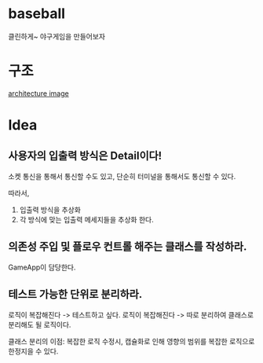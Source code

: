 # baseball
클린하게~ 야구게임을 만들어보자

# 구조
[architecture image](https://github.com/jurogrammer/baseball/blob/master/images/baseball_architecture.drawio.png)

# Idea

## 사용자의 입출력 방식은 Detail이다!
소켓 통신을 통해서 통신할 수도 있고, 
단순히 터미널을 통해서도 통신할 수 있다.

따라서,
1. 입출력 방식을 추상화
2. 각 방식에 맞는 입출력 메세지들을 추상화
한다.

## 의존성 주입 및 플로우 컨트롤 해주는 클래스를 작성하라.
GameApp이 담당한다.

## 테스트 가능한 단위로 분리하라.
로직이 복잡해진다 -> 테스트하고 싶다.
로직이 복잡해진다 -> 따로 분리하여 클래스로 분리해도 될 로직이다.

클래스 분리의 이점: 복잡한 로직 수정시, 캡슐화로 인해 영향의 범위를 복잡한 로직으로 한정지을 수 있다.
